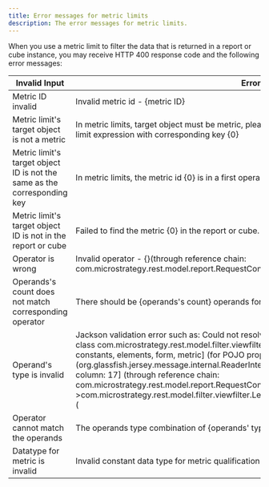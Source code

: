 ```yaml
---
title: Error messages for metric limits
description: The error messages for metric limits.
---
```


When you use a metric limit to filter the data that is returned in a report or cube instance, you may receive HTTP 400 response code and the following error messages:

| Invalid Input                                                            | Error Message                                                                                                                                                                                                                                                                                                                                                                                                                                                                                                                                                                                             |
| ------------------------------------------------------------------------ | --------------------------------------------------------------------------------------------------------------------------------------------------------------------------------------------------------------------------------------------------------------------------------------------------------------------------------------------------------------------------------------------------------------------------------------------------------------------------------------------------------------------------------------------------------------------------------------------------------- |
| Metric ID invalid                                                        | Invalid metric id - \{metric ID}                                                                                                                                                                                                                                                                                                                                                                                                                                                                                                                                                                          |
| Metric limit's target object is not a metric                             | In metric limits, target object must be metric, please check object in all first operand is metric in the limit expression with corresponding key \{0}                                                                                                                                                                                                                                                                                                                                                                                                                                                    |
| Metric limit's target object ID is not the same as the corresponding key | In metric limits, the metric id \{0} is in a first operand and should be same with corresponding key \{1}                                                                                                                                                                                                                                                                                                                                                                                                                                                                                                 |
| Metric limit's target object ID is not in the report or cube             | Failed to find the metric \{0} in the report or cube.                                                                                                                                                                                                                                                                                                                                                                                                                                                                                                                                                     |
| Operator is wrong                                                        | Invalid operator - \{}(through reference chain: com.microstrategy.rest.model.report.RequestConfig["viewFilter"])                                                                                                                                                                                                                                                                                                                                                                                                                                                                                          |
| Operands's count does not match corresponding operator                   | There should be \{operands's count} operands for operator - \{operator}                                                                                                                                                                                                                                                                                                                                                                                                                                                                                                                                   |
| Operand's type is invalid                                                | Jackson validation error such as: Could not resolve type id 'attribute2' as a subtype of [simple type, class com.microstrategy.rest.model.filter.viewfilter.Node]: known type ids = [attribute, constant, constants, elements, form, metric] (for POJO property 'operands') at [Source: (org.glassfish.jersey.message.internal.ReaderInterceptorExecutor$UnCloseableInputStream); line: 6, column: 17] (through reference chain: com.microstrategy.rest.model.report.RequestConfig["viewFilter"]->com.microstrategy.rest.model.filter.viewfilter.LeafExpression["operands"]→java.util.ArrayList[index]) ( |
| Operator cannot match the operands                                       | The operands type combination of \{operands' types} is not supported for operator - \{input operator}                                                                                                                                                                                                                                                                                                                                                                                                                                                                                                     |
| Datatype for metric is invalid                                           | Invalid constant data type for metric qualification - \{dataType}                                                                                                                                                                                                                                                                                                                                                                                                                                                                                                                                         |
